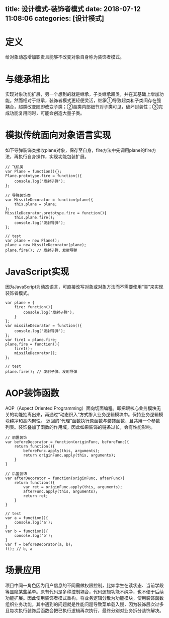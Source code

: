 title: 设计模式-装饰者模式
date: 2018-07-12 11:08:06
categories: [设计模式]
---
# 定义
给对象动态增加职责且能够不改变对象自身称为装饰者模式。

# 与继承相比
实现对象功能扩展，另一个想到的就是继承，子类继承超类，并在其基础上增加功能。然而相对于继承，装饰者模式更轻便灵活，继承①导致超类和子类间存在强耦合，超类改变随即改变子类；②超类内部细节对子类可见，破坏封装性；③完成功能复用同时，可能会创造大量子类。

<!-- more -->

# 模拟传统面向对象语言实现
如下导弹装饰类接收plane对象，保存至自身，fire方法中先调用plane的fire方法，再执行自身操作，实现功能包装扩展。

    // 飞机类
    var Plane = function(){};
    Plane.prototype.fire = function(){
        console.log('发射子弹');
    };

    // 导弹装饰类
    var MissileDecorator = function(plane){
        this.plane = plane;
    };
    MissileDecorator.prototype.fire = function(){
        this.plane.fire();
        console.log('发射导弹');
    };

    // test
    var plane = new Plane();
    plane = new MissileDecorator(plane);
    plane.fire(); // 发射子弹、发射导弹

# JavaScript实现
因为JavaScript为动态语言，可直接改写对象或对象方法而不需要使用“类”来实现装饰者模式。

    var plane = {
        fire: function(){
            console.log('发射子弹');
        }
    };
    var missileDecorator = function(){
        console.log('发射导弹');
    };
    var fire1 = plane.fire;
    plane.fire = function(){
        fire1();
        missileDecorator();
    };

    // test
    plane.fire(); // 发射子弹、发射导弹

# AOP装饰函数
AOP（Aspect Oriented Programming）面向切面编程。即把跟核心业务模块无关的功能抽离出来，再通过“动态织入”方式掺入业务逻辑模块中。保持业务逻辑模块纯净和高内聚性。
返回的“代理”函数执行原函数与装饰函数，且共用一个参数列表。装饰叠加了函数的作用域，因此如果装饰的链条过长，会有性能影响。

    // 前置装饰
    var beforeDecorator = function(originFunc, beforeFunc){
        return function(){
            beforeFunc.apply(this, arguments);
            return originFunc.apply(this, arguments);
        }
    }

    // 后置装饰
    var afterDecorator = function(originFunc, afterFunc){
        return function(){
            var ret = originFunc.apply(this, arguments);
            afterFunc.apply(this, arguments);
            return ret;
        }
    }

    // test
    var a = function(){
        console.log('a');
    }
    var b = function(){
        console.log('b');
    }
    var f = beforeDecorator(a, b);
    f(); // b, a

# 场景应用
项目中同一角色因为用户信息的不同需做权限控制，比如学生在读状态、当前学段等显隐某些菜单。原有代码是多种控制耦合，代码逻辑功能不纯净，也不便于后续功能扩展。因此使用装饰者模式重构，将业务逻辑分散为功能模块，使用装饰函数组织业务功能。其中遇到的问题就是性能问题导致菜单载入慢，因为装饰层次过多且每次执行装饰后函数会把已执行逻辑再次执行，最终分别对业务拆分装饰解决。
